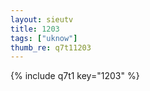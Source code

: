 ```yaml
--- 
layout: sieutv
title: 1203
tags: ["uknow"]
thumb_re: q7t11203
---
```

{% include q7t1 key="1203" %} 
